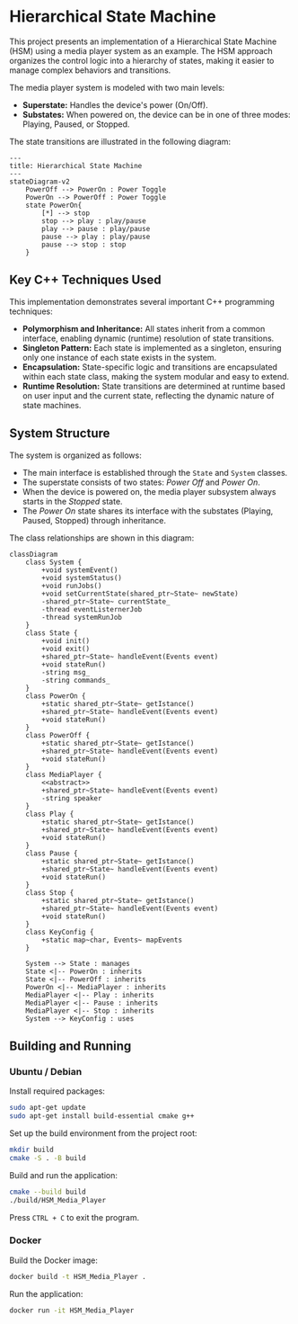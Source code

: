 # Hierarchical State Machine

This project presents an implementation of a Hierarchical State Machine (HSM) using a media player system as an example. The HSM approach organizes the control logic into a hierarchy of states, making it easier to manage complex behaviors and transitions.

The media player system is modeled with two main levels:
- **Superstate:** Handles the device's power (On/Off).
- **Substates:** When powered on, the device can be in one of three modes: Playing, Paused, or Stopped.

The state transitions are illustrated in the following diagram:

```mermaid
---
title: Hierarchical State Machine 
---
stateDiagram-v2
    PowerOff --> PowerOn : Power Toggle
    PowerOn --> PowerOff : Power Toggle
    state PowerOn{
        [*] --> stop
        stop --> play : play/pause
        play --> pause : play/pause
        pause --> play : play/pause
        pause --> stop : stop
    }
```

## Key C++ Techniques Used

This implementation demonstrates several important C++ programming techniques:

- **Polymorphism and Inheritance:** All states inherit from a common interface, enabling dynamic (runtime) resolution of state transitions.
- **Singleton Pattern:** Each state is implemented as a singleton, ensuring only one instance of each state exists in the system.
- **Encapsulation:** State-specific logic and transitions are encapsulated within each state class, making the system modular and easy to extend.
- **Runtime Resolution:** State transitions are determined at runtime based on user input and the current state, reflecting the dynamic nature of state machines.

## System Structure

The system is organized as follows:
- The main interface is established through the `State` and `System` classes.
- The superstate consists of two states: *Power Off* and *Power On*.
- When the device is powered on, the media player subsystem always starts in the *Stopped* state.
- The *Power On* state shares its interface with the substates (Playing, Paused, Stopped) through inheritance.

The class relationships are shown in this diagram:

```mermaid
classDiagram
    class System {
        +void systemEvent()
        +void systemStatus()
        +void runJobs()
        +void setCurrentState(shared_ptr~State~ newState)
        -shared_ptr~State~ currentState_
        -thread eventListernerJob
        -thread systemRunJob
    }
    class State {
        +void init()
        +void exit()
        +shared_ptr~State~ handleEvent(Events event)
        +void stateRun()
        -string msg_
        -string commands_
    }
    class PowerOn {
        +static shared_ptr~State~ getIstance()
        +shared_ptr~State~ handleEvent(Events event)
        +void stateRun()
    }
    class PowerOff {
        +static shared_ptr~State~ getIstance()
        +shared_ptr~State~ handleEvent(Events event)
        +void stateRun()
    }
    class MediaPlayer {
        <<abstract>>
        +shared_ptr~State~ handleEvent(Events event)
        -string speaker
    }
    class Play {
        +static shared_ptr~State~ getIstance()
        +shared_ptr~State~ handleEvent(Events event)
        +void stateRun()
    }
    class Pause {
        +static shared_ptr~State~ getIstance()
        +shared_ptr~State~ handleEvent(Events event)
        +void stateRun()
    }
    class Stop {
        +static shared_ptr~State~ getIstance()
        +shared_ptr~State~ handleEvent(Events event)
        +void stateRun()
    }
    class KeyConfig {
        +static map~char, Events~ mapEvents
    }

    System --> State : manages
    State <|-- PowerOn : inherits
    State <|-- PowerOff : inherits
    PowerOn <|-- MediaPlayer : inherits
    MediaPlayer <|-- Play : inherits
    MediaPlayer <|-- Pause : inherits
    MediaPlayer <|-- Stop : inherits
    System --> KeyConfig : uses
```

## Building and Running

### Ubuntu / Debian

Install required packages:
```bash
sudo apt-get update
sudo apt-get install build-essential cmake g++ 
```

Set up the build environment from the project root:
```bash
mkdir build
cmake -S . -B build
```

Build and run the application:
```bash
cmake --build build
./build/HSM_Media_Player
```

Press `CTRL + C` to exit the program.

### Docker

Build the Docker image:
```bash
docker build -t HSM_Media_Player .
```

Run the application:
```bash
docker run -it HSM_Media_Player
```